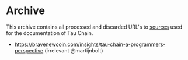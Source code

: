 # Archive
This archive contains all processed and discarded URL's to [sources](Sources.md) used for the documentation of Tau Chain.

* https://bravenewcoin.com/insights/tau-chain-a-programmers-perspective (irrelevant @martijnbolt)
